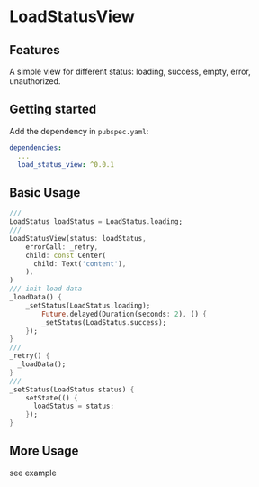 # LoadStatusView

## Features

A simple view for different status: loading, success, empty, error, unauthorized.

## Getting started

Add the dependency in `pubspec.yaml`:
```yaml
dependencies:
  ...
  load_status_view: ^0.0.1
```

## Basic Usage

```dart
///
LoadStatus loadStatus = LoadStatus.loading;
///
LoadStatusView(status: loadStatus,
    errorCall: _retry,
    child: const Center(
      child: Text('content'),
    ),
)
/// init load data
_loadData() {
    _setStatus(LoadStatus.loading);
        Future.delayed(Duration(seconds: 2), () {
        _setStatus(LoadStatus.success);
    });
}
///
_retry() {
  _loadData();
}
///
_setStatus(LoadStatus status) {
    setState(() {
      loadStatus = status;
    });
}

```

## More Usage

see example
